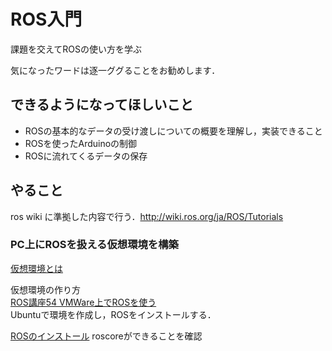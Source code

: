 # ROS入門

課題を交えてROSの使い方を学ぶ

気になったワードは逐一ググることをお勧めします．

## できるようになってほしいこと
- ROSの基本的なデータの受け渡しについての概要を理解し，実装できること
- ROSを使ったArduinoの制御
- ROSに流れてくるデータの保存

## やること

ros wiki に準拠した内容で行う．http://wiki.ros.org/ja/ROS/Tutorials

### PC上にROSを扱える仮想環境を構築

[仮想環境とは](https://bcblog.sios.jp/what-is-virtualenvironment-vmware/)

仮想環境の作り方  
[ROS講座54 VMWare上でROSを使う](https://qiita.com/srs/items/25efd45641c274bb8415)  
Ubuntuで環境を作成し，ROSをインストールする．

[ROSのインストール](http://wiki.ros.org/melodic/Installation/Ubuntu)
roscoreができることを確認  
